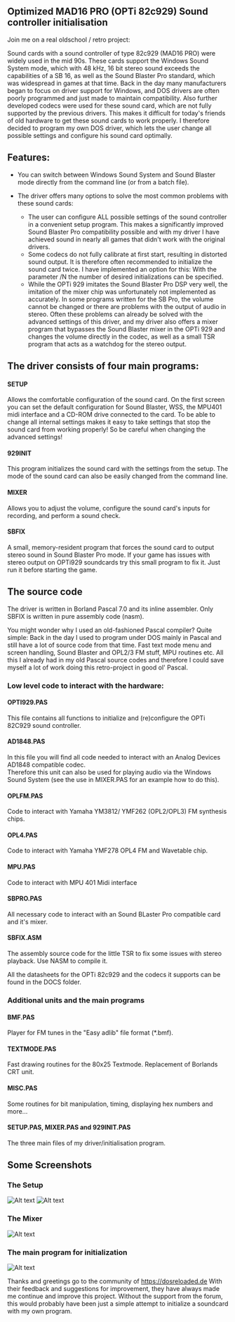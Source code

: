 ## Optimized MAD16 PRO (OPTi 82c929) Sound controller initialisation


Join me on a real oldschool / retro project:

Sound cards with a sound controller of type 82c929 (MAD16 PRO) were widely used in the mid 90s. These cards support the Windows Sound System mode, which with 48 kHz, 16 bit stereo sound exceeds the capabilities of a SB 16, as well as the Sound Blaster Pro standard, which was widespread in games at that time. 
Back in the day many manufacturers began to focus on driver support for Windows, and DOS drivers are often poorly programmed and just made to maintain compatibility. Also further developed codecs were used for these sound card, which are not fully supported by the previous drivers. This makes it difficult for today's friends of old hardware to get these sound cards to work properly. 
I therefore decided to program my own DOS driver, which lets the user change all possible settings and configure his sound card optimally.

## Features:

- You can switch between Windows Sound System and Sound Blaster mode directly from the command line (or from a batch file). 

- The driver offers many options to solve the most common problems with these sound cards:

  - The user can configure ALL possible settings of the sound controller in a convenient setup program. 
    This makes a significantly improved Sound Blaster Pro compatibility possible and with my driver I have achieved sound in nearly 
    all games that didn't work with the original drivers. 
  - Some codecs do not fully calibrate at first start, resulting in distorted sound output. 
    It is therefore often recommended to initialize the sound card twice. 
    I have implemented an option for this: With the parameter /N the number of desired initializations can be specified. 
  - While the OPTi 929 imitates the Sound Blaster Pro DSP very well, the imitation of the mixer chip was unfortunately 
    not implemented as accurately. In some programs written for the SB Pro, the volume cannot be changed or there are problems 
    with the output of audio in stereo.
    Often these problems can already be solved with the advanced settings of this driver, and my driver also offers a mixer program 
    that bypasses the Sound Blaster mixer in the OPTi 929 and changes the volume directly in the codec, 
    as well as a small TSR program that acts as a watchdog for the stereo output.
    

## The driver consists of four main programs:

#### SETUP
Allows the comfortable configuration of the sound card. 
On the first screen you can set the default configuration for Sound Blaster, 
WSS, the MPU401 midi interface and a CD-ROM drive connected to the card.
To be able to change all internal settings makes it easy to take settings that stop the sound card from working properly!
So be careful when changing the advanced settings!

#### 929INIT
This program initializes the sound card with the settings from the setup. 
The mode of the sound card can also be easily changed from the command line. 

#### MIXER
Allows you to adjust the volume, configure the sound card's inputs for recording, and perform a sound check.

#### SBFIX
A small, memory-resident program that forces the sound card to output stereo sound in Sound Blaster Pro mode. 
If your game has issues with stereo output on OPTi929 soundcards try this small program to fix it. 
Just run it before starting the game. 

## The source code
The driver is written in Borland Pascal 7.0 and its inline assembler. Only SBFIX is written in pure assembly code (nasm). 

You might wonder why I used an old-fashioned Pascal compiler?
Quite simple: Back in the day I used to program under DOS mainly in Pascal and still have a lot of source code from that time. 
Fast text mode menu and screen handling, Sound Blaster and OPL2/3 FM stuff, MPU routines etc. All this I already had in my old Pascal source codes and therefore I could save myself a lot of work doing this retro-project in good ol' Pascal.


### Low level code to interact with the hardware:

#### OPTI929.PAS 
This file contains all functions to initialize and (re)configure the OPTi 82C929 sound controller.

#### AD1848.PAS 
In this file you will find all code needed to interact with an Analog Devices AD1848 compatible codec.  
Therefore this unit can also be used for playing audio via the Windows Sound System (see the use in MIXER.PAS for an example how to do this). 

#### OPLFM.PAS 
Code to interact with  Yamaha YM3812/ YMF262 (OPL2/OPL3) FM synthesis chips.

#### OPL4.PAS 
Code to interact with Yamaha YMF278 OPL4 FM and Wavetable chip.

#### MPU.PAS 
Code to interact with MPU 401 Midi interface

#### SBPRO.PAS
All necessary code to interact with an Sound BLaster Pro compatible card and it's mixer.

#### SBFIX.ASM
The assembly source code for the little TSR to fix some issues with stereo playback.
Use NASM to compile it.

All the datasheets for the OPTi 82c929 and the codecs it supports can be found in the DOCS folder.


### Additional units and the main programs

#### BMF.PAS 
Player for FM tunes in the "Easy adlib" file format (*.bmf).

#### TEXTMODE.PAS 
Fast drawing routines for the 80x25 Textmode. Replacement of Borlands CRT unit.

#### MISC.PAS  
Some routines for bit manipulation, timing, displaying hex numbers and more...

#### SETUP.PAS, MIXER.PAS and 929INIT.PAS
The three main files of my driver/initialisation program.

## Some Screenshots
### The Setup
![Alt text](https://github.com/JKnipperts/OPTi82c929_Driver/blob/master/screen_001.png?raw=true "Setup")
![Alt text](https://github.com/JKnipperts/OPTi82c929_Driver/blob/master/screen_002.png?raw=true "Advanced Options")

### The Mixer
![Alt text](https://github.com/JKnipperts/OPTi82c929_Driver/blob/master/screen_003.png?raw=true "Mixer")

### The main program for initialization
![Alt text](https://github.com/JKnipperts/OPTi82c929_Driver/blob/master/screen_004.png?raw=true "Options of 929INIT.EXE")


Thanks and greetings go to the community of https://dosreloaded.de  With their feedback and suggestions for improvement, they have always made me continue and improve this project. Without the support from the forum, this would probably have been just a simple attempt to initialize a soundcard with my own program.
